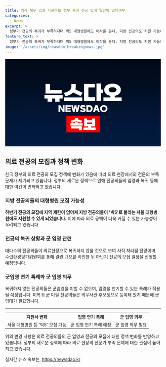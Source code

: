 ```yaml
---
title: 의사 복무 입영 사관후보 정부 복귀 전공 입대 일반병 입대여부
categories:
  - News
excerpt: >
  정부가 전공의 복귀가 부족하다며 빅5 대형병원에도 이삭을 둔다. 지방 전공의도 지원 가능하게끔 하향기 전공의 모집에 지역 제한이 없어졌지만, 전공의 모집에 부응할 전공의가 부족한 상황. 수련환경평가위원회를 통해 결원 규모 확인 후 하반기 전공의 모집 일정 진행 예정. 하반기 전공의 모집에서는 지역 제한하지 않을 예정이며, 미복귀 전공의들은 군 입영해야 함.
feature_text: >
  정부가 전공의 복귀가 부족하다며 빅5 대형병원에도 이삭을 둔다. 지방 전공의도 지원 가능하게끔 하향기 전공의 모집에 지역 제한이 없어졌지만, 전공의 모집에 부응할 전공의가 부족한 상황. 수련환경평가위원회를 통해 결원 규모 확인 후 하반기 전공의 모집 일정 진행 예정. 하반기 전공의 모집에서는 지역 제한하지 않을 예정이며, 미복귀 전공의들은 군 입영해야 함.
image: '/assets/img/newsdao_breakingnews.jpg'
---
```


<p><img src="/assets/img/newsdao_breakingnews.jpg" alt="ranknews 속보" /></p>

<h2 data-ke-size="size26">의료 전공의 모집과 정책 변화</h2>

<p data-ke-size="size16">한국 정부의 의료 전공의 모집 정책에 변화가 있음에 따라 의료 현장에서의 전문의 부족 문제가 제기되고 있습니다. 정부의 새로운 정책으로 인해 전공의들의 입영과 복귀 등에 대한 여건이 변화하고 있습니다.</p>

<h3 data-ke-size="size24"><b>지방 전공의들의 대형병원 모집 가능성</b></h3>

<p data-ke-size="size16"><b>하반기 전공의 모집에 지역 제한이 없어져 지방 전공의들이 '빅5'로 불리는 서울 대형병원에도 지원할 수 있게 되었습니다.</b> 이에 따라 의료 공백이 더욱 커질 수 있는 가능성이 우려되고 있습니다.</p>

<h3 data-ke-size="size24"><b>전공의 복귀 상황과 군 입영 관련</b></h3>

<p data-ke-size="size16">대다수의 전공의들이 의료현장으로 복귀하지 않을 것으로 보여 사직 처리될 전망이며, 수련환경평가위원회를 통해 결원 규모를 확인한 뒤 하반기 전공의 모집 일정을 진행할 예정입니다.</p>

<h3 data-ke-size="size24"><b>군입영 연기 특례와 군 입영 의무</b></h3>

<p data-ke-size="size16">복귀하지 않는 전공의들은 군입영을 피할 수 없으며, 입영을 연기할 수 있는 특례가 적용될 예정입니다. 미복귀 군 미필 전공의들은 의무사관 후보생으로 등록돼 있기 때문에 군 입대가 필요합니다.</p>

<hr data-ke-size="size16">

<table style="width: 100%;" data-ke-size="size16">
<tbody>
<tr>
<td style="text-align: center; height: 17px;"><b>지원서 변화</b></td>
<td style="text-align: center; height: 17px;"><b>입영 연기 특례</b></td>
<td style="text-align: center; height: 17px;"><b>군 입영 의무</b></td>
</tr>
<tr>
<td style="text-align: center; height: 17px;">서울 대형병원 등 '빅5' 모집 가능</td>
<td style="text-align: center; height: 17px;">군 입영 연기 특례 예정</td>
<td style="text-align: center; height: 17px;">군 입영 의무 필요</td>
</tr>
</tbody>
</table>

<p data-ke-size="size16">위의 변경 사항은 의료 전공의들의 군 입영과 전공의 모집에 대한 정책 변화를 반영하고 있습니다. 정부의 새로운 정책에 따라 의료 현장의 전문가 부족 문제에 대한 관심이 높아지고 있습니다.</p>
실시간 뉴스 속보는, <a href="https://newsdao.kr" rel="dofollow">https://newsdao.kr</a>


